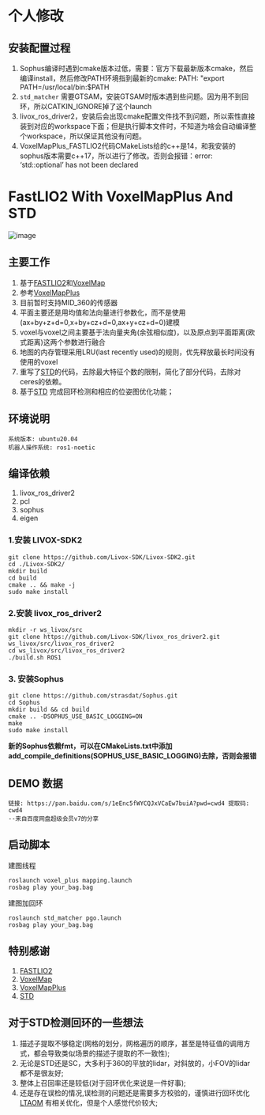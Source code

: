# 个人修改

## 安装配置过程
1. Sophus编译时遇到cmake版本过低，需要：官方下载最新版本cmake，然后编译install，然后修改PATH环境指到最新的cmake: PATH: "export PATH=/usr/local/bin:$PATH  
2. `std_matcher` 需要GTSAM，安装GTSAM时版本遇到些问题。因为用不到回环，所以CATKIN_IGNORE掉了这个launch
3. livox_ros_driver2，安装后会出现cmake配置文件找不到问题，所以索性直接装到对应的workspace下面；但是执行脚本文件时，不知道为啥会自动编译整个workspace，所以保证其他没有问题。
4. VoxelMapPlus_FASTLIO2代码CMakeLists给的c++是14，和我安装的sophus版本需要c++17，所以进行了修改。否则会报错：error: ‘std::optional’ has not been declared


# FastLIO2 With VoxelMapPlus And STD
![image](https://github.com/liangheming/VoxelMapPlus_FASTLIO2/blob/main/resources/demo.png)

## 主要工作
1. 基于[FASTLIO2](https://github.com/hku-mars/FAST_LIO)和[VoxelMap](https://github.com/hku-mars/VoxelMap)
2. 参考[VoxelMapPlus](https://github.com/uestc-icsp/VoxelMapPlus_Public)
3. 目前暂时支持MID_360的传感器
4. 平面主要还是用均值和法向量进行参数化，而不是使用(ax+by+z+d=0,x+by+cz+d=0,ax+y+cz+d=0)建模
5. voxel与voxel之间主要基于法向量夹角(余弦相似度)，以及原点到平面距离(欧式距离)这两个参数进行融合
6. 地图的内存管理采用LRU(last recently used)的规则，优先释放最长时间没有使用的voxel
7. 重写了[STD](https://github.com/hku-mars/STD)的代码，去除最大特征个数的限制，简化了部分代码，去除对ceres的依赖。
8. 基于[STD](https://github.com/hku-mars/STD) 完成回环检测和相应的位姿图优化功能；
## 环境说明
```text
系统版本: ubuntu20.04
机器人操作系统: ros1-noetic
```

## 编译依赖
1. livox_ros_driver2
2. pcl
3. sophus
4. eigen

### 1.安装 LIVOX-SDK2
```shell
git clone https://github.com/Livox-SDK/Livox-SDK2.git
cd ./Livox-SDK2/
mkdir build
cd build
cmake .. && make -j
sudo make install
```

### 2.安装 livox_ros_driver2
```shell
mkdir -r ws_livox/src
git clone https://github.com/Livox-SDK/livox_ros_driver2.git ws_livox/src/livox_ros_driver2
cd ws_livox/src/livox_ros_driver2
./build.sh ROS1
```

### 3. 安装Sophus
```
git clone https://github.com/strasdat/Sophus.git
cd Sophus
mkdir build && cd build
cmake .. -DSOPHUS_USE_BASIC_LOGGING=ON
make
sudo make install
```
**新的Sophus依赖fmt，可以在CMakeLists.txt中添加add_compile_definitions(SOPHUS_USE_BASIC_LOGGING)去除，否则会报错**

## DEMO 数据
```text
链接: https://pan.baidu.com/s/1eEnc5fWYCQJxVCaEw7buiA?pwd=cwd4 提取码: cwd4 
--来自百度网盘超级会员v7的分享
```

## 启动脚本
建图线程
```shell
roslaunch voxel_plus mapping.launch
rosbag play your_bag.bag
```
建图加回环
```
roslaunch std_matcher pgo.launch
rosbag play your_bag.bag
```
## 特别感谢
1. [FASTLIO2](https://github.com/hku-mars/FAST_LIO)
2. [VoxelMap](https://github.com/hku-mars/VoxelMap)
3. [VoxelMapPlus](https://github.com/uestc-icsp/VoxelMapPlus_Public)
4. [STD](https://github.com/hku-mars/STD)

## 对于STD检测回环的一些想法
1. 描述子提取不够稳定(网格的划分，网格遍历的顺序，甚至是特征值的调用方式，都会导致类似场景的描述子提取的不一致性);
2. 无论是STD还是SC，大多利于360的平放的lidar，对斜放的，小FOV的lidar都不是很友好;
3. 整体上召回率还是较低(对于回环优化来说是一件好事);
4. 还是存在误检的情况,误检测的问题还是需要多方校验的，谨慎进行回环优化[LTAOM](https://github.com/hku-mars/LTAOM) 有相关优化，但是个人感觉代价较大;
